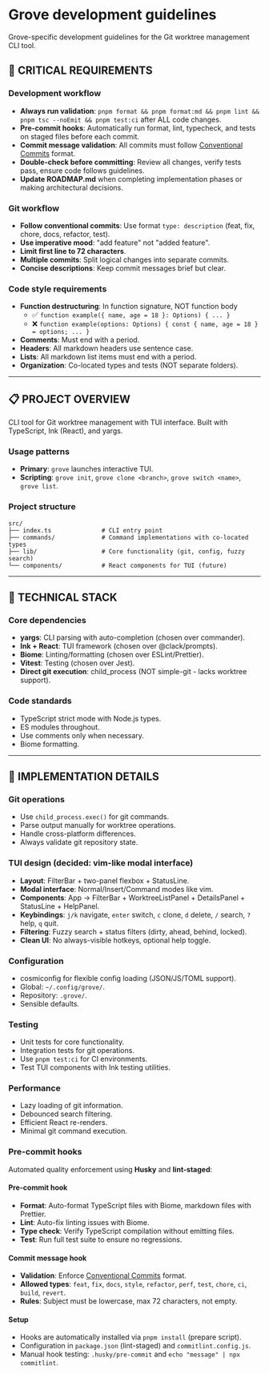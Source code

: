 # Grove development guidelines

Grove-specific development guidelines for the Git worktree management CLI tool.

## 🚨 **CRITICAL REQUIREMENTS**

### Development workflow

- **Always run validation**: `pnpm format && pnpm format:md && pnpm lint && pnpm tsc --noEmit && pnpm test:ci` after ALL code changes.
- **Pre-commit hooks**: Automatically run format, lint, typecheck, and tests on staged files before each commit.
- **Commit message validation**: All commits must follow [Conventional Commits](https://www.conventionalcommits.org/) format.
- **Double-check before committing**: Review all changes, verify tests pass, ensure code follows guidelines.
- **Update ROADMAP.md** when completing implementation phases or making architectural decisions.

### Git workflow

- **Follow conventional commits**: Use format `type: description` (feat, fix, chore, docs, refactor, test).
- **Use imperative mood**: "add feature" not "added feature".
- **Limit first line to 72 characters**.
- **Multiple commits**: Split logical changes into separate commits.
- **Concise descriptions**: Keep commit messages brief but clear.

### Code style requirements

- **Function destructuring**: In function signature, NOT function body
  - ✅ `function example({ name, age = 18 }: Options) { ... }`
  - ❌ `function example(options: Options) { const { name, age = 18 } = options; ... }`
- **Comments**: Must end with a period.
- **Headers**: All markdown headers use sentence case.
- **Lists**: All markdown list items must end with a period.
- **Organization**: Co-located types and tests (NOT separate folders).

---

## 📋 **PROJECT OVERVIEW**

CLI tool for Git worktree management with TUI interface. Built with TypeScript, Ink (React), and yargs.

### Usage patterns

- **Primary**: `grove` launches interactive TUI.
- **Scripting**: `grove init`, `grove clone <branch>`, `grove switch <name>`, `grove list`.

### Project structure

```
src/
├── index.ts              # CLI entry point
├── commands/             # Command implementations with co-located types
├── lib/                  # Core functionality (git, config, fuzzy search)
└── components/           # React components for TUI (future)
```

---

## 🔧 **TECHNICAL STACK**

### Core dependencies

- **yargs**: CLI parsing with auto-completion (chosen over commander).
- **Ink + React**: TUI framework (chosen over @clack/prompts).
- **Biome**: Linting/formatting (chosen over ESLint/Prettier).
- **Vitest**: Testing (chosen over Jest).
- **Direct git execution**: child_process (NOT simple-git - lacks worktree support).

### Code standards

- TypeScript strict mode with Node.js types.
- ES modules throughout.
- Use comments only when necessary.
- Biome formatting.

---

## 🎯 **IMPLEMENTATION DETAILS**

### Git operations

- Use `child_process.exec()` for git commands.
- Parse output manually for worktree operations.
- Handle cross-platform differences.
- Always validate git repository state.

### TUI design (decided: vim-like modal interface)

- **Layout**: FilterBar + two-panel flexbox + StatusLine.
- **Modal interface**: Normal/Insert/Command modes like vim.
- **Components**: App → FilterBar + WorktreeListPanel + DetailsPanel + StatusLine + HelpPanel.
- **Keybindings**: `j/k` navigate, `enter` switch, `c` clone, `d` delete, `/` search, `?` help, `q` quit.
- **Filtering**: Fuzzy search + status filters (dirty, ahead, behind, locked).
- **Clean UI**: No always-visible hotkeys, optional help toggle.

### Configuration

- cosmiconfig for flexible config loading (JSON/JS/TOML support).
- Global: `~/.config/grove/`.
- Repository: `.grove/`.
- Sensible defaults.

### Testing

- Unit tests for core functionality.
- Integration tests for git operations.
- Use `pnpm test:ci` for CI environments.
- Test TUI components with Ink testing utilities.

### Performance

- Lazy loading of git information.
- Debounced search filtering.
- Efficient React re-renders.
- Minimal git command execution.

### Pre-commit hooks

Automated quality enforcement using **Husky** and **lint-staged**:

#### Pre-commit hook

- **Format**: Auto-format TypeScript files with Biome, markdown files with Prettier.
- **Lint**: Auto-fix linting issues with Biome.
- **Type check**: Verify TypeScript compilation without emitting files.
- **Test**: Run full test suite to ensure no regressions.

#### Commit message hook

- **Validation**: Enforce [Conventional Commits](https://www.conventionalcommits.org/) format.
- **Allowed types**: `feat`, `fix`, `docs`, `style`, `refactor`, `perf`, `test`, `chore`, `ci`, `build`, `revert`.
- **Rules**: Subject must be lowercase, max 72 characters, not empty.

#### Setup

- Hooks are automatically installed via `pnpm install` (prepare script).
- Configuration in `package.json` (lint-staged) and `commitlint.config.js`.
- Manual hook testing: `.husky/pre-commit` and `echo "message" | npx commitlint`.
